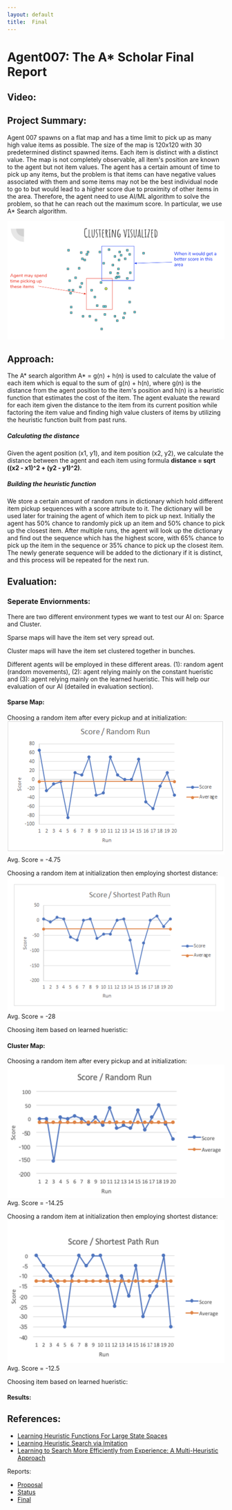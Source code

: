 ```yaml
---
layout: default
title:  Final
---
```


# Agent007: The A* Scholar Final Report

## Video:

## Project Summary:
Agent 007 spawns on a flat map and has a time limit to pick up as many high value items as possible. The size of the map is 120x120 
with 30 predetermined distinct spawned items. Each item is distinct with a distinct value. The map is not completely observable, all item's position are known to the agent but not item values. The agent has a certain amount of time to pick up any items, but the problem is that items can have negative values associated with them and some items may not be the best individual node to go to but would lead to a higher score due to proximity of other items in the area. Therefore, the agent need to use AI/ML algorithm to solve the problem, so that he can reach out the maximum score. In particular, we use A* Search algorithm.

![](ClusteringVisualized.png?raw=true)<br>

## Approach:
The A* search algorithm A* = g(n) + h(n) is used to calculate the value of each item which is equal to the sum of g(n) + h(n), where g(n) is the distance from the agent position to the item's position and h(n) is a heuristic function that estimates the cost of the item. The agent evaluate the reward for each item given the distance to the item from its current position while factoring the item value and finding high value clusters of items by utilizing the heuristic function built from past runs.

##### **Calculating the distance**
Given the agent position (x1, y1), and item position (x2, y2), we calculate the distance between the agent and each item using formula **distance = sqrt ((x2 - x1)^2 + (y2 - y1)^2)**.

##### **Building the heuristic function**
We store a certain amount of random runs in dictionary which hold different item pickup sequences with a score attribute to it. The dictionary will be used later for training the agent of which item to pick up next. Initially the agent has 50% chance to randomly pick up an item and 50% chance to pick up the closest item. After multiple runs, the agent will look up the dictionary and find out the sequence which has the highest score, with 65% chance to pick up the item in the sequence or 35% chance to pick up the closest item. The newly generate sequence will be added to the dictionary if it is distinct, and this process will be repeated for the next run.

## Evaluation:


### Seperate Enviornments:
There are two different environment types we want to test our AI on: Sparce and Cluster.

Sparse maps will have the item set very spread out. 

Cluster maps will have the item set clustered together in bunches. 

Different agents will be employed in these different areas. (1): random agent (random movements), (2): agent relying mainly on the constant hueristic and (3): agent relying mainly on the learned hueristic. This will help our evaluation of our AI (detailed in evaluation section).

#### Sparse Map:
Choosing a random item after every pickup and at initialization: 
![](RandomSparse.png?raw=true)<br>
Avg. Score = -4.75 

Choosing a random item at initialization then employing shortest distance:
![](ShortestPathSparse.png?raw=true)<br>
Avg. Score = -28

Choosing item based on learned hueristic: 


#### Cluster Map:

Choosing a random item after every pickup and at initialization: 
![](RandomCluster.png?raw=true)<br>
Avg. Score = -14.25 

Choosing a random item at initialization then employing shortest distance:
![](ShortestPathCluster.png?raw=true)<br>
Avg. Score = -12.5

Choosing item based on learned hueristic: 

#### Results:


## References:
- [Learning Heuristic Functions For Large State Spaces](https://www.sciencedirect.com/science/article/pii/S0004370211000877?fbclid=IwAR3o29EXShje6HAfJ-OC908yusSttGQ1AaaLXFmG_2wmK_0_tiwZCSYQCDI) 
- [Learning Heuristic Search via Imitation](http://proceedings.mlr.press/v78/bhardwaj17a/bhardwaj17a.pdf)
- [Learning to Search More Efficiently from Experience: A Multi-Heuristic Approach](https://www.cs.cmu.edu/~maxim/files/learningtosearch_socs15.pdf)

Reports:

- [Proposal](proposal.html)
- [Status](status.html)
- [Final](final.html)


